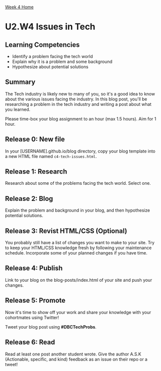 [Week 4 Home](./)

# U2.W4 Issues in Tech

## Learning Competencies
- Identify a problem facing the tech world
- Explain why it is a problem and some background
- Hypothesize about potential solutions

## Summary
The Tech industry is likely new to many of you, so it's a good idea to know about the various issues facing the industry. In this blog post, you'll be researching a problem in the tech industry and writing a post about what you learned.

Please time-box your blog assignment to an hour (max 1.5 hours). Aim for 1 hour.

## Release 0: New file
In your [USERNAME].github.io/blog directory, copy your blog template into a new HTML file named `c4-tech-issues.html`.

## Release 1: Research
Research about some of the problems facing the tech world. Select one.

## Release 2: Blog
Explain the problem and background in your blog, and then hypothesize potential solutions.

## Release 3: Revist HTML/CSS (Optional)
You probably still have a list of changes you want to make to your site. Try to keep your HTML/CSS knowledge fresh by following your maintenance schedule. Incorporate some of your planned changes if you have time.

## Release 4: Publish
Link to your blog on the blog-posts/index.html of your site and push your changes.

## Release 5: Promote
Now it's time to show off your work and share your knowledge with your cohortmates using Twitter!

Tweet your blog post using **#DBCTechProbs**.

## Release 6: Read
Read at least one post another student wrote. Give the author A.S.K (Actionable, specific, and kind) feedback as an issue on their repo or a tweet!
